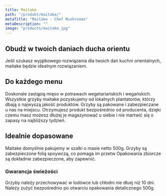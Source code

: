 ```yaml
---
title: Maitake
path: "/produkt/maitake/"
metaTitle: "Maitake - Chef Mushrooms"
metaDescription: ""
image: "products/maitake.jpg"
---
```


## Obudź w twoich daniach ducha orientu

Jeśli szukasz wyjątkowego rozwiązania dla twoich dań kuchni orientalnych,
maitake będzie idealnym rozwiązaniem.

## Do każdego menu

Doskonale zastąpią mięso w potrawach wegetariańskich i wegańskich.
Wszystkie grzyby maitake pozyskujemy od lokalnych plantatorów,
którzy dbają o najwyszą jakość produktów.
Grzyby są pakowane i zabezpieczane u nas na miejscu.
Otrzymujesz produkt bezpośrednio od producenta, dzięki czemu masz
możesz dłużej je magazynować u siebie i nie martwić się o zapasy na najbliższy tydzień.

## Idealnie dopasowane

Maitake domyślnie pakujemy w szalki o masie netto 500g.
Grzyby są zabezpieczone folią spoywczą, co pomaga im przetw
Opakowania zbiorcze są dokładnie zabezpieczone, aby zapewnić.

### Gwarancja świeżości

Grzyby należy przechowywać w lodówce lub chłodni nie dłuej niż 10 dni.
Należy zużyć bezpośrednio po otwarciu opakowania detalicznego 500g.  